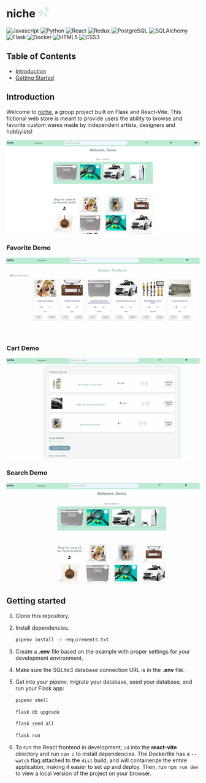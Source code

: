# <h1>niche <img src="react-vite/public/favicon.ico" width="30" height="30"></h1>

![Javascript](https://img.shields.io/badge/JavaScript-orange?logo=javascript&logoColor=white)
![Python](https://img.shields.io/badge/Python-blue?logo=python&logoColor=white)
![React](https://img.shields.io/badge/React-white?logo=react&logoColor=blue)
![Redux](https://img.shields.io/badge/Redux-white?logo=redux&logoColor=purple)
![PostgreSQL](https://img.shields.io/badge/PostgreSQL-white?logo=postgresql&logoColor=blue)
![SQLAlchemy](https://img.shields.io/badge/SQLAlchemy-white?logo=sqlalchemy&logoColor=grey)
![Flask](https://img.shields.io/badge/Flask-white?logo=flask&logoColor=grey)
![Docker](https://img.shields.io/badge/Docker-white?logo=docker&logoColor=blue)
![HTML5](https://img.shields.io/badge/HTML5-white?logo=html5&logoColor=orange)
![CSS3](https://img.shields.io/badge/CSS3-white?logo=css3&logoColor=blue)

## Table of Contents
* [Introduction](#introduction)
* [Getting Started](#getting-started)

## Introduction
Welcome to [niche](https://niche-mfjc.onrender.com/), a group project built on Flask and React-Vite. This fictional web store is meant to provide users the ability to browse and favorite custom wares made by independent artists, designers and hobbyists!

![niche](react-vite/public/screen.png)

### Favorite Demo
![fav-demo](react-vite/public/niche.gif)

### Cart Demo
![cart](react-vite/public/niche-cart.gif)

### Search Demo
![search](react-vite/public/niche-search.gif)

## Getting started

1. Clone this repository.

2. Install dependencies.

   ```bash
   pipenv install -r requirements.txt
   ```

3. Create a __.env__ file based on the example with proper settings for your
   development environment.

4. Make sure the SQLite3 database connection URL is in the __.env__ file.

5. Get into your pipenv, migrate your database, seed your database, and run your
   Flask app:

   ```bash
   pipenv shell
   ```

   ```bash
   flask db upgrade
   ```

   ```bash
   flask seed all
   ```

   ```bash
   flask run
   ```

6. To run the React frontend in development, `cd` into the __react-vite__ directory and run `npm i` to install dependencies. The Dockerfile has a `--watch` flag attached to the `dist` build, and will containerize the entire application, making it easier to set up and deploy. Then, run `npm run dev` to view a local version of the project on your browser.
